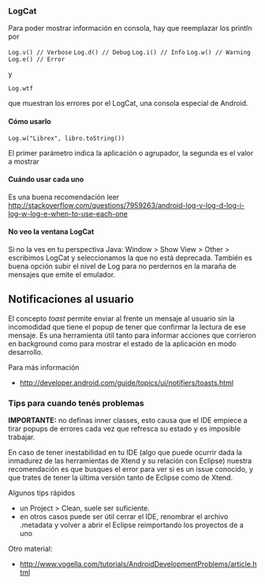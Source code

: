 ### LogCat

Para poder mostrar información en consola, hay que reemplazar los println por

`Log.v() // Verbose`
`Log.d() // Debug`
`Log.i() // Info`
`Log.w() // Warning`
`Log.e() // Error`

y

`Log.wtf`

que muestran los errores por el LogCat, una consola especial de Android.

#### Cómo usarlo

`Log.w("Librex", libro.toString()) `

El primer parámetro indica la aplicación o agrupador, la segunda es el valor a mostrar

#### Cuándo usar cada uno

Es una buena recomendación leer <http://stackoverflow.com/questions/7959263/android-log-v-log-d-log-i-log-w-log-e-when-to-use-each-one>

#### No veo la ventana LogCat

Si no la ves en tu perspectiva Java: Window &gt; Show View &gt; Other &gt; escribimos LogCat y seleccionamos la que no está deprecada. También es buena opción subir el nivel de Log para no perdernos en la maraña de mensajes que emite el emulador.

Notificaciones al usuario
-------------------------

El concepto *toast* permite enviar al frente un mensaje al usuario sin la incomodidad que tiene el popup de tener que confirmar la lectura de ese mensaje. Es una herramienta útil tanto para informar acciones que corrieron en background como para mostrar el estado de la aplicación en modo desarrollo.

Para más información

-   <http://developer.android.com/guide/topics/ui/notifiers/toasts.html>

### Tips para cuando tenés problemas

**IMPORTANTE:** no definas inner classes, esto causa que el IDE empiece a tirar popups de errores cada vez que refresca su estado y es imposible trabajar.

En caso de tener inestabilidad en tu IDE (algo que puede ocurrir dada la inmadurez de las herramientas de Xtend y su relación con Eclipse) nuestra recomendación es que busques el error para ver si es un issue conocido, y que trates de tener la última versión tanto de Eclipse como de Xtend.

Algunos tips rápidos

-   un Project &gt; Clean, suele ser suficiente.
-   en otros casos puede ser útil cerrar el IDE, renombrar el archivo .metadata y volver a abrir el Eclipse reimportando los proyectos de a uno

Otro material:

-   <http://www.vogella.com/tutorials/AndroidDevelopmentProblems/article.html>

